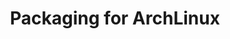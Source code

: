---
title: Packaging for ArchLinux
linkTitle: Packaging for ArchLinux
weight: 7
description: >
    How to build package for ArchLinux
---